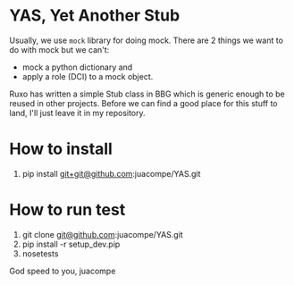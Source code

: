 YAS, Yet Another Stub
===
Usually, we use `mock` library for doing mock. There are 2 things we want to do with mock but we can't:
 * mock a python dictionary and
 * apply a role (DCI) to a mock object.

Ruxo has written a simple Stub class in BBG which is generic enough to be reused in other projects. Before we can find a good place for this stuff to land, I'll just leave it in my repository.

How to install
===
1. pip install git+git@github.com:juacompe/YAS.git

How to run test
===
1. git clone git@github.com:juacompe/YAS.git
2. pip install -r setup_dev.pip
3. nosetests

God speed to you,
juacompe

